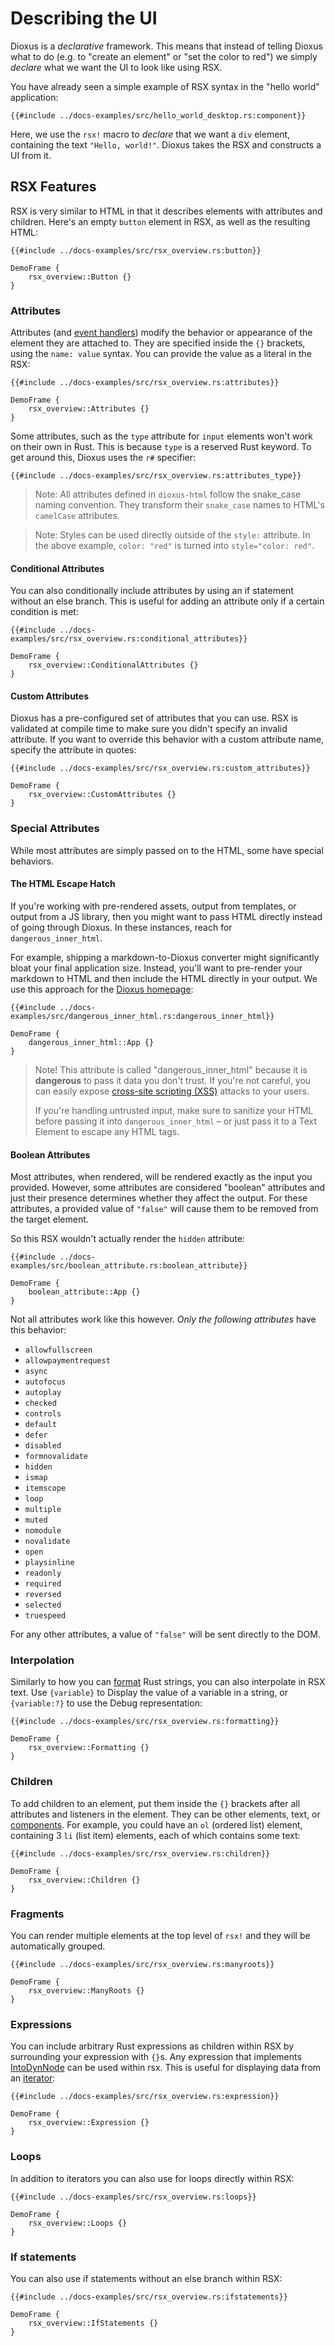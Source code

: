 # Describing the UI

Dioxus is a _declarative_ framework. This means that instead of telling Dioxus what to do (e.g. to "create an element" or "set the color to red") we simply _declare_ what we want the UI to look like using RSX.

You have already seen a simple example of RSX syntax in the "hello world" application:

```rust, no_run
{{#include ../docs-examples/src/hello_world_desktop.rs:component}}
```

Here, we use the `rsx!` macro to _declare_ that we want a `div` element, containing the text `"Hello, world!"`. Dioxus takes the RSX and constructs a UI from it.

## RSX Features

RSX is very similar to HTML in that it describes elements with attributes and children. Here's an empty `button` element in RSX, as well as the resulting HTML:

```rust, no_run
{{#include ../docs-examples/src/rsx_overview.rs:button}}
```

```inject-dioxus
DemoFrame {
	rsx_overview::Button {}
}
```

### Attributes

Attributes (and [event handlers](event_handlers.md)) modify the behavior or appearance of the element they are attached to. They are specified inside the `{}` brackets, using the `name: value` syntax. You can provide the value as a literal in the RSX:

```rust, no_run
{{#include ../docs-examples/src/rsx_overview.rs:attributes}}
```

```inject-dioxus
DemoFrame {
	rsx_overview::Attributes {}
}
```

Some attributes, such as the ``type`` attribute for ``input`` elements won't work on their own in Rust. This is because ``type`` is a reserved Rust keyword. To get around this, Dioxus uses the ``r#`` specifier:
```rust, no_run
{{#include ../docs-examples/src/rsx_overview.rs:attributes_type}}
```

> Note: All attributes defined in `dioxus-html` follow the snake_case naming convention. They transform their `snake_case` names to HTML's `camelCase` attributes.

> Note: Styles can be used directly outside of the `style:` attribute. In the above example, `color: "red"` is turned into `style="color: red"`.

#### Conditional Attributes

You can also conditionally include attributes by using an if statement without an else branch. This is useful for adding an attribute only if a certain condition is met:

```rust, no_run
{{#include ../docs-examples/src/rsx_overview.rs:conditional_attributes}}
```

```inject-dioxus
DemoFrame {
	rsx_overview::ConditionalAttributes {}
}
```

#### Custom Attributes

Dioxus has a pre-configured set of attributes that you can use. RSX is validated at compile time to make sure you didn't specify an invalid attribute. If you want to override this behavior with a custom attribute name, specify the attribute in quotes:

```rust, no_run
{{#include ../docs-examples/src/rsx_overview.rs:custom_attributes}}
```

```inject-dioxus
DemoFrame {
	rsx_overview::CustomAttributes {}
}
```

### Special Attributes

While most attributes are simply passed on to the HTML, some have special behaviors.

#### The HTML Escape Hatch

If you're working with pre-rendered assets, output from templates, or output from a JS library, then you might want to pass HTML directly instead of going through Dioxus. In these instances, reach for `dangerous_inner_html`.

For example, shipping a markdown-to-Dioxus converter might significantly bloat your final application size. Instead, you'll want to pre-render your markdown to HTML and then include the HTML directly in your output. We use this approach for the [Dioxus homepage](https://dioxuslabs.com):

```rust, no_run
{{#include ../docs-examples/src/dangerous_inner_html.rs:dangerous_inner_html}}
```

```inject-dioxus
DemoFrame {
	dangerous_inner_html::App {}
}
```
> Note! This attribute is called "dangerous_inner_html" because it is **dangerous** to pass it data you don't trust. If you're not careful, you can easily expose [cross-site scripting (XSS)](https://en.wikipedia.org/wiki/Cross-site_scripting) attacks to your users.
>
> If you're handling untrusted input, make sure to sanitize your HTML before passing it into `dangerous_inner_html` – or just pass it to a Text Element to escape any HTML tags.

#### Boolean Attributes

Most attributes, when rendered, will be rendered exactly as the input you provided. However, some attributes are considered "boolean" attributes and just their presence determines whether they affect the output. For these attributes, a provided value of `"false"` will cause them to be removed from the target element.

So this RSX wouldn't actually render the `hidden` attribute:

```rust, no_run
{{#include ../docs-examples/src/boolean_attribute.rs:boolean_attribute}}
```

```inject-dioxus
DemoFrame {
	boolean_attribute::App {}
}
```

Not all attributes work like this however. _Only the following attributes_ have this behavior:

- `allowfullscreen`
- `allowpaymentrequest`
- `async`
- `autofocus`
- `autoplay`
- `checked`
- `controls`
- `default`
- `defer`
- `disabled`
- `formnovalidate`
- `hidden`
- `ismap`
- `itemscope`
- `loop`
- `multiple`
- `muted`
- `nomodule`
- `novalidate`
- `open`
- `playsinline`
- `readonly`
- `required`
- `reversed`
- `selected`
- `truespeed`

For any other attributes, a value of `"false"` will be sent directly to the DOM.

### Interpolation

Similarly to how you can [format](https://doc.rust-lang.org/rust-by-example/hello/print/fmt.html) Rust strings, you can also interpolate in RSX text. Use `{variable}` to Display the value of a variable in a string, or `{variable:?}` to use the Debug representation:

```rust, no_run
{{#include ../docs-examples/src/rsx_overview.rs:formatting}}
```

```inject-dioxus
DemoFrame {
	rsx_overview::Formatting {}
}
```

### Children

To add children to an element, put them inside the `{}` brackets after all attributes and listeners in the element. They can be other elements, text, or [components](components.md). For example, you could have an `ol` (ordered list) element, containing 3 `li` (list item) elements, each of which contains some text:

```rust, no_run
{{#include ../docs-examples/src/rsx_overview.rs:children}}
```

```inject-dioxus
DemoFrame {
	rsx_overview::Children {}
}
```

### Fragments

You can render multiple elements at the top level of `rsx!` and they will be automatically grouped.

```rust, no_run
{{#include ../docs-examples/src/rsx_overview.rs:manyroots}}
```

```inject-dioxus
DemoFrame {
	rsx_overview::ManyRoots {}
}
```

### Expressions

You can include arbitrary Rust expressions as children within RSX by surrounding your expression with `{}`s. Any expression that implements [IntoDynNode](https://docs.rs/dioxus-core/0.3/dioxus_core/trait.IntoDynNode.html) can be used within rsx. This is useful for displaying data from an [iterator](https://doc.rust-lang.org/stable/book/ch13-02-iterators.html#processing-a-series-of-items-with-iterators):

```rust, no_run
{{#include ../docs-examples/src/rsx_overview.rs:expression}}
```

```inject-dioxus
DemoFrame {
	rsx_overview::Expression {}
}
```

### Loops

In addition to iterators you can also use for loops directly within RSX:

```rust, no_run
{{#include ../docs-examples/src/rsx_overview.rs:loops}}
```

```inject-dioxus
DemoFrame {
	rsx_overview::Loops {}
}
```

### If statements

You can also use if statements without an else branch within RSX:

```rust, no_run
{{#include ../docs-examples/src/rsx_overview.rs:ifstatements}}
```

```inject-dioxus
DemoFrame {
	rsx_overview::IfStatements {}
}
```
